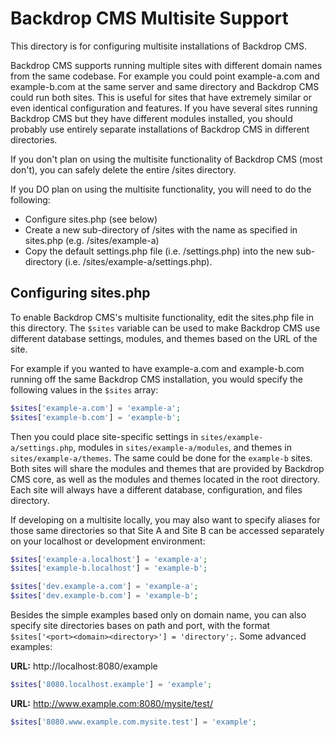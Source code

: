 Backdrop CMS Multisite Support
==============================

This directory is for configuring multisite installations of Backdrop CMS.

Backdrop CMS supports running multiple sites with different domain names from
the same codebase. For example you could point example-a.com and example-b.com
at the same server and same directory and Backdrop CMS could run both sites.
This is useful for sites that have extremely similar or even identical
configuration and features. If you have several sites running Backdrop CMS but
they have different modules installed, you should probably use entirely separate
installations of Backdrop CMS in different directories.

If you don't plan on using the multisite functionality of Backdrop CMS (most
don't), you can safely delete the entire /sites directory.

If you DO plan on using the multisite functionality, you will need to do the
following:

- Configure sites.php (see below)
- Create a new sub-directory of /sites with the name as specified in sites.php
  (e.g. /sites/example-a)
- Copy the default settings.php file (i.e. /settings.php) into the new
  sub-directory (i.e. /sites/example-a/settings.php).

Configuring sites.php
---------------------

To enable Backdrop CMS's multisite functionality, edit the sites.php file in
this directory. The `$sites` variable can be used to make Backdrop CMS use
different database settings, modules, and themes based on the URL of the site.

For example if you wanted to have example-a.com and example-b.com running off
the same Backdrop CMS installation, you would specify the following values in
the `$sites` array:

```php
$sites['example-a.com'] = 'example-a';
$sites['example-b.com'] = 'example-b';
```

Then you could place site-specific settings in `sites/example-a/settings.php`,
modules in `sites/example-a/modules`, and themes in `sites/example-a/themes`.
The same could be done for the `example-b` sites. Both sites will share the
modules and themes that are provided by Backdrop CMS core, as well as the
modules and themes located in the root directory. Each site will always have
a different database, configuration, and files directory.

If developing on a multisite locally, you may also want to specify aliases for
those same directories so that Site A and Site B can be accessed separately on
your localhost or development environment:

```php
$sites['example-a.localhost'] = 'example-a';
$sites['example-b.localhost'] = 'example-b';

$sites['dev.example-a.com'] = 'example-a';
$sites['dev.example-b.com'] = 'example-b';
```

Besides the simple examples based only on domain name, you can also specify site
directories bases on path and port, with the format
`$sites['<port><domain><directory>'] = 'directory';`. Some advanced examples:

**URL:** http://localhost:8080/example
```php
$sites['8080.localhost.example'] = 'example';
```

**URL:** http://www.example.com:8080/mysite/test/
```php
$sites['8080.www.example.com.mysite.test'] = 'example';
```
